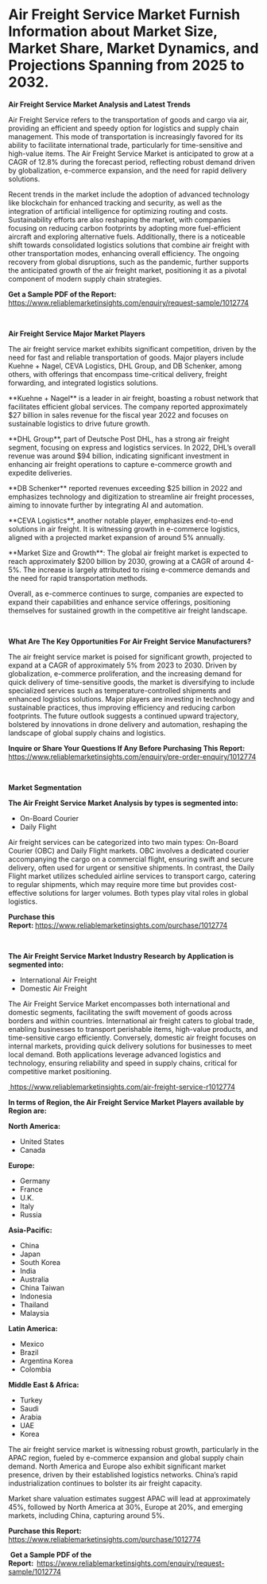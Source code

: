 <p><h1>Air Freight Service Market Furnish Information about Market Size, Market Share, Market Dynamics, and Projections Spanning from 2025 to 2032.</h1></p><p><strong>Air Freight Service Market Analysis and Latest Trends</strong></p>
<p><p>Air Freight Service refers to the transportation of goods and cargo via air, providing an efficient and speedy option for logistics and supply chain management. This mode of transportation is increasingly favored for its ability to facilitate international trade, particularly for time-sensitive and high-value items. The Air Freight Service Market is anticipated to grow at a CAGR of 12.8% during the forecast period, reflecting robust demand driven by globalization, e-commerce expansion, and the need for rapid delivery solutions.</p><p>Recent trends in the market include the adoption of advanced technology like blockchain for enhanced tracking and security, as well as the integration of artificial intelligence for optimizing routing and costs. Sustainability efforts are also reshaping the market, with companies focusing on reducing carbon footprints by adopting more fuel-efficient aircraft and exploring alternative fuels. Additionally, there is a noticeable shift towards consolidated logistics solutions that combine air freight with other transportation modes, enhancing overall efficiency. The ongoing recovery from global disruptions, such as the pandemic, further supports the anticipated growth of the air freight market, positioning it as a pivotal component of modern supply chain strategies.</p></p>
<p><strong>Get a Sample PDF of the Report:&nbsp;</strong> <a href="https://www.reliablemarketinsights.com/enquiry/request-sample/1012774?utm_campaign=3123&utm_medium=2&utm_source=Github&utm_content=ia&utm_term=16042025&utm_id=air-freight-service">https://www.reliablemarketinsights.com/enquiry/request-sample/1012774</a></p>
<p>&nbsp;</p>
<p><strong>Air Freight Service Major Market Players</strong></p>
<p><p>The air freight service market exhibits significant competition, driven by the need for fast and reliable transportation of goods. Major players include Kuehne + Nagel, CEVA Logistics, DHL Group, and DB Schenker, among others, with offerings that encompass time-critical delivery, freight forwarding, and integrated logistics solutions.</p><p>**Kuehne + Nagel** is a leader in air freight, boasting a robust network that facilitates efficient global services. The company reported approximately $27 billion in sales revenue for the fiscal year 2022 and focuses on sustainable logistics to drive future growth.</p><p>**DHL Group**, part of Deutsche Post DHL, has a strong air freight segment, focusing on express and logistics services. In 2022, DHL’s overall revenue was around $94 billion, indicating significant investment in enhancing air freight operations to capture e-commerce growth and expedite deliveries.</p><p>**DB Schenker** reported revenues exceeding $25 billion in 2022 and emphasizes technology and digitization to streamline air freight processes, aiming to innovate further by integrating AI and automation.</p><p>**CEVA Logistics**, another notable player, emphasizes end-to-end solutions in air freight. It is witnessing growth in e-commerce logistics, aligned with a projected market expansion of around 5% annually. </p><p>**Market Size and Growth**: The global air freight market is expected to reach approximately $200 billion by 2030, growing at a CAGR of around 4-5%. The increase is largely attributed to rising e-commerce demands and the need for rapid transportation methods.</p><p>Overall, as e-commerce continues to surge, companies are expected to expand their capabilities and enhance service offerings, positioning themselves for sustained growth in the competitive air freight landscape.</p></p>
<p>&nbsp;</p>
<p><strong>What Are The Key Opportunities For Air Freight Service Manufacturers?</strong></p>
<p><p>The air freight service market is poised for significant growth, projected to expand at a CAGR of approximately 5% from 2023 to 2030. Driven by globalization, e-commerce proliferation, and the increasing demand for quick delivery of time-sensitive goods, the market is diversifying to include specialized services such as temperature-controlled shipments and enhanced logistics solutions. Major players are investing in technology and sustainable practices, thus improving efficiency and reducing carbon footprints. The future outlook suggests a continued upward trajectory, bolstered by innovations in drone delivery and automation, reshaping the landscape of global supply chains and logistics.</p></p>
<p><strong>Inquire or Share Your Questions If Any Before Purchasing This Report:</strong> <a href="https://www.reliablemarketinsights.com/enquiry/pre-order-enquiry/1012774?utm_campaign=3123&utm_medium=2&utm_source=Github&utm_content=ia&utm_term=16042025&utm_id=air-freight-service">https://www.reliablemarketinsights.com/enquiry/pre-order-enquiry/1012774</a></p>
<p>&nbsp;</p>
<p><strong>Market Segmentation</strong></p>
<p><strong>The Air Freight Service Market Analysis by types is segmented into:</strong></p>
<p><ul><li>On-Board Courier</li><li>Daily Flight</li></ul></p>
<p><p>Air freight services can be categorized into two main types: On-Board Courier (OBC) and Daily Flight markets. OBC involves a dedicated courier accompanying the cargo on a commercial flight, ensuring swift and secure delivery, often used for urgent or sensitive shipments. In contrast, the Daily Flight market utilizes scheduled airline services to transport cargo, catering to regular shipments, which may require more time but provides cost-effective solutions for larger volumes. Both types play vital roles in global logistics.</p></p>
<p><strong>Purchase this Report:&nbsp;</strong><a href="https://www.reliablemarketinsights.com/purchase/1012774?utm_campaign=3123&utm_medium=2&utm_source=Github&utm_content=ia&utm_term=16042025&utm_id=air-freight-service">https://www.reliablemarketinsights.com/purchase/1012774</a></p>
<p>&nbsp;</p>
<p><strong>The Air Freight Service Market Industry Research by Application is segmented into:</strong></p>
<p><ul><li>International Air Freight</li><li>Domestic Air Freight</li></ul></p>
<p><p>The Air Freight Service Market encompasses both international and domestic segments, facilitating the swift movement of goods across borders and within countries. International air freight caters to global trade, enabling businesses to transport perishable items, high-value products, and time-sensitive cargo efficiently. Conversely, domestic air freight focuses on internal markets, providing quick delivery solutions for businesses to meet local demand. Both applications leverage advanced logistics and technology, ensuring reliability and speed in supply chains, critical for competitive market positioning.</p></p>
<p><a href="https://www.reliablemarketinsights.com/air-freight-service-r1012774?utm_campaign=3123&utm_medium=2&utm_source=Github&utm_content=ia&utm_term=16042025&utm_id=air-freight-service">&nbsp;https://www.reliablemarketinsights.com/air-freight-service-r1012774</a></p>
<p><strong>In terms of Region, the Air Freight Service Market Players available by Region are:</strong></p>
<p>
    <p> <strong> North America: </strong>
        <ul>
            <li>United States</li>
            <li>Canada</li>
        </ul>
        </p> 
    <p> <strong> Europe: </strong>
        <ul>
            <li>Germany</li>
            <li>France</li>
            <li>U.K.</li>
            <li>Italy</li>
            <li>Russia</li>
        </ul>
        </p> 
    <p> <strong> Asia-Pacific: </strong>
        <ul>
            <li>China</li>
            <li>Japan</li>
            <li>South Korea</li>
            <li>India</li>
            <li>Australia</li>
            <li>China Taiwan</li>
            <li>Indonesia</li>
            <li>Thailand</li>
            <li>Malaysia</li>
        </ul>
        </p> 
    <p> <strong> Latin America: </strong>
        <ul>
            <li>Mexico</li>
            <li>Brazil</li>
            <li>Argentina Korea</li>
            <li>Colombia</li>
        </ul>
        </p> 
    <p> <strong> Middle East & Africa: </strong>
        <ul>
            <li>Turkey</li>
            <li>Saudi</li>
            <li>Arabia</li>
            <li>UAE</li>
            <li>Korea</li>
        </ul>
    </p>
    </p>
<p><p>The air freight service market is witnessing robust growth, particularly in the APAC region, fueled by e-commerce expansion and global supply chain demand. North America and Europe also exhibit significant market presence, driven by their established logistics networks. China’s rapid industrialization continues to bolster its air freight capacity. </p><p>Market share valuation estimates suggest APAC will lead at approximately 45%, followed by North America at 30%, Europe at 20%, and emerging markets, including China, capturing around 5%.</p></p>
<p><strong>Purchase this Report: </strong><a href="https://www.reliablemarketinsights.com/purchase/1012774?utm_campaign=3123&utm_medium=2&utm_source=Github&utm_content=ia&utm_term=16042025&utm_id=air-freight-service">https://www.reliablemarketinsights.com/purchase/1012774</a></p>
<p>&nbsp;<strong>Get a Sample PDF of the Report:&nbsp;&nbsp;</strong><a href="https://www.reliablemarketinsights.com/enquiry/request-sample/1012774?utm_campaign=3123&utm_medium=2&utm_source=Github&utm_content=ia&utm_term=16042025&utm_id=air-freight-service">https://www.reliablemarketinsights.com/enquiry/request-sample/1012774</a></p>
<p><strong></strong></p>
<p><p></p><p></p><p></p></p>
